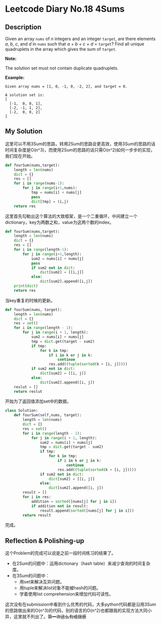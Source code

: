 # Leetcode Diary No.18 4Sums

## Description

Given an array `nums` of *n* integers and an integer `target`, are there elements *a*, *b*, *c*, and *d* in `nums` such that *a* + *b* + *c* + *d* = `target`? Find all unique quadruplets in the array which gives the sum of `target`.

**Note:**

The solution set must not contain duplicate quadruplets.

**Example:**

```
Given array nums = [1, 0, -1, 0, -2, 2], and target = 0.

A solution set is:
[
  [-1,  0, 0, 1],
  [-2, -1, 1, 2],
  [-2,  0, 0, 2]
]
```

## My Solution

这里可以不用3Sum的思路，转用2Sum的思路会更高效，使用3Sum的思路的话时间复杂度是O(n^3)，而使用2Sum的思路的话只需O(n^2)如何一步步的实现，我们现在开始。

```python
def fourSum(nums,target):
    length = len(nums)
    dict = {}
    res = []
    for i in range(nums-1):
        for j in range(i+1,nums):
            tmp = nums[i] + nums[j]
            pass
            dict[tmp] = (i,j)
    return res
```

这里首先勾勒出这个算法的大致框架，是一个二重循环，中间建立一个dictionary，key为两数之和，value为这两个数的index。

```python
def fourSum(nums,target):
    length = len(nums)
    dict = {}
    res = []
    for i in range(length-1):
        for j in range(i+1,length):
            sum2 = nums[i] + nums[j]
            pass
            if sum2 not in dict:
                dict[sum2] = [[i,j]]
            else:
                dict[sum2].append([i,j])
    print(dict)
    return res
```

当key重复的时候的更新。

```python
def fourSum(nums, target):
    length = len(nums)
    dict = {}
    res = set()
    for i in range(length - 1):
        for j in range(i + 1, length):
            sum2 = nums[i] + nums[j]
            tmp = dict.get(target - sum2)
            if tmp:
                for k in tmp:
                    if i in k or j in k:
                        continue
                    res.add((tuple(sorted(k + [i, j]))))
            if sum2 not in dict:
                dict[sum2] = [[i, j]]
            else:
                dict[sum2].append([i, j])
    reslut = []
    return reslut
```

开始为了返回值添加set中的数据。

```python
class Solution:
    def fourSum(self,nums, target):
        length = len(nums)
        dict = {}
        res = set()
        for i in range(length - 1):
            for j in range(i + 1, length):
                sum2 = nums[i] + nums[j]
                tmp = dict.get(target - sum2)
                if tmp:
                    for k in tmp:
                        if i in k or j in k:
                            continue
                        res.add((tuple(sorted(k + [i, j]))))
                if sum2 not in dict:
                    dict[sum2] = [[i, j]]
                else:
                    dict[sum2].append([i, j])
        result = []
        for i in res:
            addition = sorted([nums[j] for j in i])
            if addition not in result:
                result.append(sorted([nums[j] for j in i]))
        return result
```

完成。

## Reflection & Polishing-up

这个Problem的完成可以说是之前一段时间练习的结果了。

- 在2Sum的问题中：运用dictionary（hash table）来减少查询的时间复杂度。
- 在3Sum的问题中：
  - 用set来解决互异问题。
  - 用tuple来解决list对象不能被hash的问题。
  - 学着使用list comprehension来增加代码可读性。

这次没有在submission中看到什么优秀的代码，大多python代码都是沿用3Sum的思路做出来的O(n^3)的代码，别的语言的O(n^2)也都跟我的实现方法大同小异，这里就不列出了。~~第一次这么有成就感~~